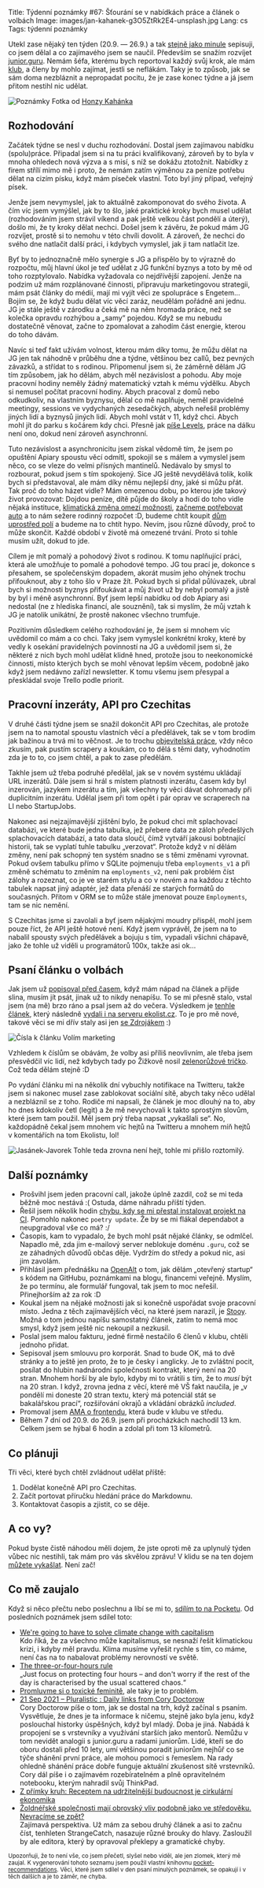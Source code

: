 Title: Týdenní poznámky #67: Šťourání se v nabídkách práce a článek o volbách
Image: images/jan-kahanek-g3O5ZtRk2E4-unsplash.jpg
Lang: cs
Tags: týdenní poznámky


Utekl zase nějaký ten týden (20.9. — 26.9.) a tak [stejně jako minule]({filename}2021-09-19_tydenni-poznamky-66-kousky-prirucky-v-markdownu-data-z-inzeratu-v-api.md) sepisuji, co jsem dělal a co zajímavého jsem se naučil. Především se snažím rozvíjet [junior.guru](https://junior.guru/). Nemám šéfa, kterému bych reportoval každý svůj krok, ale mám [klub](https://junior.guru/club/), a členy by mohlo zajímat, jestli se neflákám. Taky je to způsob, jak se sám doma nezbláznit a nepropadat pocitu, že je zase konec týdne a já jsem přitom nestihl nic udělat.

![Poznámky]({static}/images/jan-kahanek-g3O5ZtRk2E4-unsplash.jpg)
Fotka od [Honzy Kahánka](https://unsplash.com/@honza_kahanek)


## Rozhodování

Začátek týdne se nesl v duchu rozhodování. Dostal jsem zajímavou nabídku (spolu)práce. Připadal jsem si na tu práci kvalifikovaný, zároveň by to byla v mnoha ohledech nová výzva a s misí, s níž se dokážu ztotožnit. Nabídky z firem střílí mimo mě i proto, že nemám zatím výměnou za peníze potřebu dělat na cizím písku, když mám píseček vlastní. Toto byl jiný případ, veřejný písek.

Jenže jsem nevymyslel, jak to aktuálně zakomponovat do svého života. A čím víc jsem vymýšlel, jak by to šlo, jaké praktické kroky bych musel udělat (rozhodováním jsem strávil víkend a pak ještě velkou část pondělí a úterý), došlo mi, že ty kroky dělat nechci. Došel jsem k závěru, že pokud mám JG rozvíjet, prostě si to nemohu v této chvíli dovolit. A zároveň, že nechci do svého dne natlačit další práci, i kdybych vymyslel, jak ji tam natlačit lze.

Byť by to jednoznačně mělo synergie s JG a přispělo by to výrazně do rozpočtu, můj hlavní úkol je teď udělat z JG funkční byznys a toto by mě od toho rozptylovalo. Nabídka vyžadovala co nejdřívější zapojení. Jenže na podzim už mám rozplánované činnosti, připravuju marketingovou strategii, mám psát články do médií, mají mi vyjít věci ze spolupráce s Engetem… Bojím se, že když budu dělat víc věcí zaráz, neudělám pořádně ani jednu. JG je stále ještě v zárodku a čeká mě na něm hromada práce, než se kolečka opravdu rozhýbou a „samy“ pojedou. Když se mu nebudu dostatečně věnovat, začne to zpomalovat a zahodím část energie, kterou do toho dávám.

Navíc si teď fakt užívám volnost, kterou mám díky tomu, že můžu dělat na JG jen tak náhodně v průběhu dne a týdne, většinou bez callů, bez pevných závazků, a střídat to s rodinou. Připomenul jsem si, že záměrně dělám JG tím způsobem, jak ho dělám, abych měl nezávislost a pohodu. Aby moje pracovní hodiny neměly žádný matematický vztah k mému výdělku. Abych si nemusel počítat pracovní hodiny. Abych pracoval z domů nebo odkudkoliv, na vlastním byznysu, dělal co mě naplňuje, neměl pravidelné meetingy, sessions ve vydychaných zesedačkých, abych neřešil problémy jiných lidí a byznysů jiných lidí. Abych mohl vstát v 11, když chci. Abych mohl jít do parku s kočárem kdy chci. Přesně jak [píše Levels](https://levels.io/async/), práce na dálku není ono, dokud není zároveň asynchronní.

Tuto nezávislost a asynchronicitu jsem získal vědomě tím, že jsem po opuštění Apiary spoustu věcí odmítl, spokojil se s málem a vymyslel jsem něco, co se vleze do velmi přísných mantinelů. Nedávalo by smysl to rozbourat, pokud jsem s tím spokojený. Sice JG ještě nevydělává tolik, kolik bych si představoval, ale mám díky němu nejlepší dny, jaké si můžu přát. Tak proč do toho házet vidle? Mám omezenou dobu, po kterou jde takový život provozovat: Dojdou peníze, dítě půjde do školy a hodí do toho vidle nějaká instituce, [klimatická změna omezí možnosti]({filename}2021-09-26_tydenni-poznamky-67-stourani-se-v-nabidkach-prace-a-clanek-o-volbach.md), [začneme potřebovat auto]({filename}2021-08-28_bez-auta.md) a to nám sežere rodinný rozpočet :D, budeme chtít koupit [dům uprostřed polí](https://finmag.penize.cz/penize/419465-hybaj-do-poli) a budeme na to chtít hypo. Nevím, jsou různé důvody, proč to může skončit. Každé období v životě má omezené trvání. Proto si tohle musím užít, dokud to jde.

Cílem je mít pomalý a pohodový život s rodinou. K tomu naplňující práci, která ale umožňuje to pomalé a pohodové tempo. JG tou prací je, dokonce s přesahem, se společenským dopadem, akorát musím jeho ohýnek trochu přifouknout, aby z toho šlo v Praze žít. Pokud bych si přidal půlúvazek, ubral bych si možnosti byznys přifoukávat a můj život už by nebyl pomalý a jistě by byl i méně asynchronní. Byť jsem lepší nabídku od dob Apiary asi nedostal (ne z hlediska financí, ale souznění), tak si myslím, že můj vztah k JG je natolik unikátní, že prostě nakonec všechno trumfuje.

Pozitivním důsledkem celého rozhodování je, že jsem si mnohem víc uvědomil co mám a co chci. Taky jsem vymyslel konkrétní kroky, které by vedly k osekání pravidelných povinností na JG a uvědomil jsem si, že některé z nich bych mohl udělat klidně hned, protože jsou to neekonomické činnosti, místo kterých bych se mohl věnovat lepším věcem, podobně jako když jsem nedávno zařízl newsletter. K tomu všemu jsem přesypal a přeskládal svoje Trello podle priorit.


## Pracovní inzeráty, API pro Czechitas

V druhé části týdne jsem se snažil dokončit API pro Czechitas, ale protože jsem na to namotal spoustu vlastních věcí a předělávek, tak se v tom brodím jak bažinou a trvá mi to věčnost. Je to trochu [objevitelská práce](https://www.youtube.com/watch?v=v21jg8wb1eU), vždy něco zkusím, pak pustím scrapery a koukám, co to dělá s těmi daty, vyhodnotím zda je to to, co jsem chtěl, a pak to zase předělám.

Takhle jsem už třeba podruhé předělal, jak se v novém systému ukládají URL inzerátů. Dále jsem si hrál s místem platnosti inzerátu, časem kdy byl inzerován, jazykem inzerátu a tím, jak všechny ty věci dávat dohromady při duplicitním inzerátu. Udělal jsem při tom opět i pár oprav ve scraperech na LI nebo StartupJobs.

Nakonec asi nejzajímavější zjištění bylo, že pokud chci mít splachovací databázi, ve které bude jedna tabulka, jež přebere data ze záloh předešlých splachovacích databází, a tato data sloučí, čímž vytváří jakousi bobtnající historii, tak se vyplatí tuhle tabulku „verzovat“. Protože když v ní dělám změny, není pak schopný ten systém snadno se s těmi změnami vyrovnat. Pokud ovšem tabulku přímo v SQLite pojmenuju třeba `employments_v1` a při změně schématu to změním na `employments_v2`, není pak problém číst zálohy a rozeznat, co je ve starém stylu a co v novém a na každou z těchto tabulek napsat jiný adaptér, jež data přenáší ze starých formátů do současných. Přitom v ORM se to může stále jmenovat pouze `Employments`, tam se nic nemění.

S Czechitas jsme si zavolali a byť jsem nějakými moudry přispěl, mohl jsem pouze říct, že API ještě hotové není. Když jsem vyprávěl, že jsem na to nabalil spousty svých předělávek a bojuju s tím, vypadali všichni chápavě, jako že tohle už viděli u programátorů 100x, takže asi ok…


## Psaní článku o volbách

Jak jsem už [popisoval před časem]({filename}2021-08-29_tydenni-poznamky-63-analytics-a-pocatky-nove-prirucky.md), když mám nápad na článek a přijde slina, musím jít psát, jinak už to nikdy nenapíšu. To se mi přesně stalo, vstal jsem (na mě) brzo ráno a psal jsem až do večera. Výsledkem je [tenhle článek]({filename}2021-09-26_tydenni-poznamky-67-stourani-se-v-nabidkach-prace-a-clanek-o-volbach.md), který následně [vydali i na serveru ekolist.cz](https://ekolist.cz/cz/publicistika/nazory-a-komentare/honza-javorek-volim-marketing). To je pro mě nové, takové věci se mi dřív staly asi jen [se Zdrojákem](https://zdrojak.cz/autori/honza-javorek/) :)

![Čísla k článku Volím marketing]({static}/images/volim-marketing-analytics.png)

Vzhledem k číslům se obávám, že volby asi příliš neovlivním, ale třeba jsem přesvědčil víc lidí, než kdybych tady po Žižkově nosil [zelenorůžové tričko](https://obchod.zeleni2021.cz/). Což teda dělám stejně :D

Po vydání článku mi na několik dní vybuchly notifikace na Twitteru, takže jsem si nakonec musel zase zablokovat sociální sítě, abych taky něco udělal a nezbláznil se z toho. Rodiče mi napsali, že článek je moc dlouhý na to, aby ho dnes kdokoliv četl (legit) a že mě nevychovali k takto sprostým slovům, které jsem tam použil. Měl jsem prý třeba napsat „vykašlali se“. No, každopádně čekal jsem mnohem víc hejtů na Twitteru a mnohem míň hejtů v komentářích na tom Ekolistu, lol!

![Jasánek-Javorek]({static}/images/jasanek-javorek.jpg)
Tohle teda zrovna není hejt, tohle mi přišlo roztomilý.


## Další poznámky

- Prošvihl jsem jeden pracovní call, jakože úplně zazdil, což se mi teda běžně moc nestává :( Ostuda, dáme náhradu příští týden.
- Řešil jsem několik hodin [chybu, kdy se mi přestal instalovat projekt na CI](https://github.com/scrapinghub/extruct/issues/183). Pomohlo nakonec `poetry update`. Že by se mi flákal dependabot a neupgradoval vše co má? :/
- Časopis, kam to vypadalo, že bych mohl psát nějaké články, se odmlčel. Napadlo mě, zda jim e-mailový server neblokuje doménu `.guru`, což se ze záhadných důvodů občas děje. Vydržím do středy a pokud nic, asi jim zavolám.
- Přihlásil jsem přednášku na [OpenAlt](https://www.openalt.cz/2021/) o tom, jak dělám „otevřený startup“ s kódem na GitHubu, poznámkami na blogu, financemi veřejně. Myslím, že po termínu, ale formulář fungoval, tak jsem to moc neřešil. Přinejhorším až za rok :D
- Koukal jsem na nějaké možnosti jak si konečně uspořádat svoje pracovní místo. Jedna z těch zajímavějších věcí, na které jsem narazil, je [Stooy](https://www.stooy.cz/). Možná o tom jednou napíšu samostatný článek, zatím to nemá moc smysl, když jsem ještě nic nekoupil a nezkusil.
- Poslal jsem malou fakturu, jedné firmě nestačilo 6 členů v klubu, chtěli jednoho přidat.
- Sepisoval jsem smlouvu pro korporát. Snad to bude OK, má to dvě stránky a to ještě jen proto, že to je česky i anglicky. Je to zvláštní pocit, posílat do hlubin nadnárodní společnosti kontrakt, který není na 20 stran. Mnohem horší by ale bylo, kdyby mi to vrátili s tím, že to _musí_ být na 20 stran. I když, zrovna jedna z věcí, které mě VŠ fakt naučila, je „v pondělí mi doneste 20 stran textu, který má potenciál stát se bakalářskou prací“, rozšiřování okrajů a vkládání obrázků _included_.
- Promoval jsem [AMA o frontendu](https://junior.guru/events/#planned), která bude v klubu ve středu.
- Během 7 dní od 20.9. do 26.9. jsem při procházkách nachodil 13 km. Celkem jsem se hýbal 6 hodin a zdolal při tom 13 kilometrů.


## Co plánuji

Tři věci, které bych chtěl zvládnout udělat příště:

1. Dodělat konečně API pro Czechitas.
2. Začít portovat příručku hledání práce do Markdownu.
3. Kontaktovat časopis a zjistit, co se děje.


## A co vy?

Pokud byste čistě náhodou měli dojem, že jste oproti mě za uplynulý týden vůbec nic nestihli, tak mám pro vás skvělou zprávu! V klidu se na ten dojem [můžete vykašlat]({filename}2020-06-04_neni-to-zavod.md). Není zač!


## Co mě zaujalo

Když si něco přečtu nebo poslechnu a líbí se mi to, [sdílím to na Pocketu](https://getpocket.com/@honzajavorek). Od posledních poznámek jsem sdílel toto:

- [We're going to have to solve climate change with capitalism](https://jamesomalley.substack.com/p/were-going-to-have-to-solve-climate)<br>Kdo říká, že za všechno může kapitalismus, se nesnaží řešit klimatickou krizi, i kdyby měl pravdu. Klima musíme vyřešit rychle s tím, co máme, není čas na to nabalovat problémy nerovností ve světě.
- [The three-or-four-hours rule](https://www.oliverburkeman.com/fourhours)<br>„Just focus on protecting four hours – and don't worry if the rest of the day is characterised by the usual scattered chaos.“
- [Promluvme si o toxické feminitě](https://www.heroine.cz/domaci/5811-promluvme-si-o-toxicke-feminite), ale taky je to problém.
- [21 Sep 2021 – Pluralistic : Daily links from Cory Doctorow](https://pluralistic.net/2021/09/21/monica-byrne/#think-different)<br>Cory Doctorow píše o tom, jak se dostal na trh, když začínal s psaním. Vysvětluje, že dnes je ta informace k ničemu, stejně jako byla jenu, když poslouchal historky úspěšných, když byl mladý. Doba je jiná. Nabádá k propojení se s vrstevníky a využívání starších jako mentorů. Nemůžu v tom nevidět analogii s junior.guru a radami juniorům. Lidé, kteří se do oboru dostali před 10 lety, umí většinou poradit juniorům nejhůř co se týče shánění první práce, ale mohou pomoci s řemeslem. Na rady ohledně shánění práce dobře funguje aktuální zkušenost sítě vrstevníků. Cory dál píše i o zajímavém rozebíratelném a plně opravitelném notebooku, kterým nahradil svůj ThinkPad.
- [Z přímky kruh: Receptem na udržitelnější budoucnost je cirkulární ekonomika](https://markething.cz/cirkularni-ekonomika)
- [Žoldnéřské společnosti mají obrovský vliv podobně jako ve středověku. Nevracíme se zpět?](https://strangecatch.substack.com/p/zoldnerske-spolecnosti-maji-obrovsky)<br>Zajímavá perspektiva. Už mám za sebou druhý článek a asi to začnu číst, tenhleten StrangeCatch, nasazuje různé brouky do hlavy. Zasloužil by ale editora, který by opravoval překlepy a gramatické chyby.

<small>Upozorňuji, že to není vše, co jsem přečetl, slyšel nebo viděl, ale jen zlomek, který mě zaujal. K vygenerování tohoto seznamu jsem použil vlastní knihovnu <a href="https://pypi.org/project/pocket-recommendations/">pocket-recommendations</a>. Věci, které jsem sdílel v den psaní minulých poznámek, se opakují i v těch dalších a je to záměr, ne chyba.</small>
